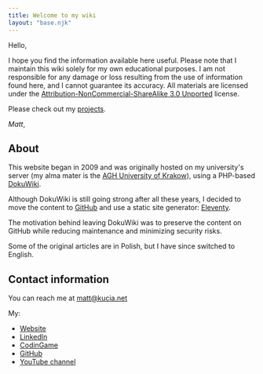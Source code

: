 ```yaml
---
title: Welcome to my wiki
layout: "base.njk"
---
```


Hello,

I hope you find the information available here useful. Please note that I
maintain this wiki solely for my own educational purposes. I am not
responsible for any damage or loss resulting from the use of information
found here, and I cannot guarantee its accuracy. All materials are
licensed under the
[Attribution-NonCommercial-ShareAlike 3.0 Unported](http://creativecommons.org/licenses/by-nc-sa/3.0/) license.

Please check out my [projects](projects).

*Matt*,

## About

This website began in 2009 and was originally hosted on my university's server
(my alma mater is the [AGH University of Krakow](https://www.agh.edu.pl/en/)),
using a PHP-based [DokuWiki](https://www.dokuwiki.org/).

Although DokuWiki is still going strong after all these years, I decided to
move the content to [GitHub](https://github.com/MaciejKucia/MentalWorkbench)
and use a static site generator: [Eleventy](https://www.11ty.dev/).

The motivation behind leaving DokuWiki was to preserve the content on GitHub
while reducing maintenance and minimizing security risks.

Some of the original articles are in Polish, but I have since switched
to English.

## Contact information

You can reach me at <matt@kucia.net>

My:

* [Website](https://kucia.net/)
* [LinkedIn](https://www.linkedin.com/in/maciej-kucia/)
* [CodinGame](https://www.codingame.com/profile/e2134a201f43cbbc82cc6cb849157a72518539)
* [GitHub](https://github.com/MaciejKucia)
* [YouTube channel](https://www.youtube.com/@MattKucia)
